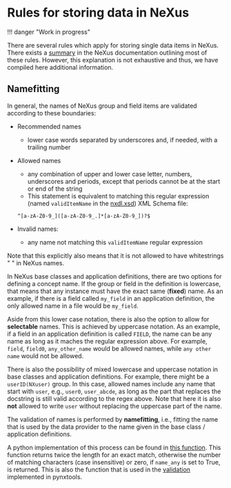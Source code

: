# Rules for storing data in NeXus

!!! danger "Work in progress"

There are several rules which apply for storing single data items in NeXus. There exists a [summary](https://manual.nexusformat.org/datarules.html) in the NeXus documentation outlining most of these rules. However, this explanation is not exhaustive and thus, we have compiled here additional information.


## Namefitting

In general, the names of NeXus group and field items are validated according to these boundaries:
- Recommended names
  - lower case words separated by underscores and, if needed, with a trailing number

- Allowed names
  - any combination of upper and lower case letter, numbers, underscores and periods, except that periods cannot be at the start or end of the string
  - This statement is equivalent to matching  this regular expression (named `validItemName` in the [nxdl.xsd](https://github.com/nexusformat/definitions/blob/main/nxdl.xsd)) XML Schema file:
  ```
  ^[a-zA-Z0-9_]([a-zA-Z0-9_.]*[a-zA-Z0-9_])?$
  ```
- Invalid names:
  - any name not matching this `validItemName` regular expression

Note that this explicitly also means that it is not allowed to have whitestrings " " in NeXus names.

In NeXus base classes and application definitions, there are two options for defining a concept name. If the group or field in the definition is lowercase, that means that any instance must have the exact same (**fixed**) name. As an example, if there is a field called `my_field` in an application definition, the only allowed name in a file would be `my_field`.

Aside from this lower case notation, there is also the option to allow for **selectable** names. This is achieved by uppercase notation. As an example, if a field in an application definition is called `FIELD`, the name can be any name as long as it maches the regular expression above. For example, `field`, `field0`, `any_other_name` would be allowed names, while `any other name` would not be allowed.

There is also the possibility of mixed lowercase and uppercase notation in base classes and application definitions. For example, there might be a `userID(NXuser)` group. In this case, allowed names include any name that start with `user`, e.g., `user0`, `user_abcde`, as long as the part that replaces the docstring is still valid according to the regex above. Note that here it is also **not** allowed to write `user` without replacing the uppercase part of the name.

The validation of names is performed by **namefitting**, i.e., fitting the name that is used by the data provider to the name given in the base class / application definitions.

A python implementation of this process can be found in [this function](https://github.com/FAIRmat-NFDI/nexus_definitions/blob/34aed4a74b8d2a682eb0b9292055dc00e5e0220e/dev_tools/utils/nxdl_utils.py#L112). This function returns twice the length for an exact match, otherwise the number of matching characters (case insensitive) or zero, if `name_any` is set to True, is returned. This is also the function that is used in the [validation](https://github.com/FAIRmat-NFDI/pynxtools/blob/master/src/pynxtools/dataconverter/validation.py) implemented in pynxtools.